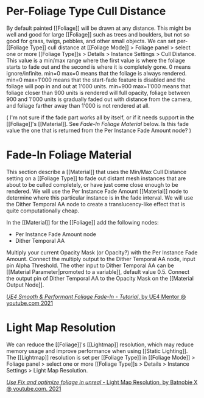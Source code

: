 # Per-Foliage Type Cull Distance

By default painted [[Foliage]] will be drawn at any distance.
This might be well and good for large [[Foliage]] such as trees and boulders, but not so good for grass, twigs, pebbles, and other small objects.
We can set per-[[Foliage Type]] cull distance at [[Foliage Mode]] > Foliage panel > select one or more [[Foliage Type]]s > Details > Instance Settings > Cull Distance.
This value is a min/max range where the first value is where the foliage starts to fade out and the second is where it is completely gone.
0 means ignore/infinite.
min=0 max=0 means that the foliage is always rendered.
min=0 max=1'000 means that the start-fade feature is disabled and the foliage will pop in and out at 1'000 units.
min=900 max=1'000 means that foliage closer than 900 units is rendered will full opacity, foliage between 900 and 1'000 units is gradually faded out with distance from the camera, and foliage farther away than 1'000 is not rendered at all.

(
I'm not sure if the fade part works all by itself, or if it needs support in the [[Foliage]]'s [[Material]]. See _Fade-In Foliage Material_ below.
Is this fade value the one that is returned from the Per Instance Fade Amount node?
)

# Fade-In Foliage Material
This section describe a [[Material]] that uses the Min/Max Cull Distance setting on a [[Foliage Type]] to fade out distant mesh instances that are about to be culled completely, or have just come close enough to be rendered.
We will use the Per Instance Fade Amount [[Material]] node to determine where this particular instance is in the fade interval.
We will use the Dither Temporal AA node to create a translucency-like effect that is quite computationally cheap.

In the [[Material]] for the [[Foliage]] add the following nodes:
- Per Instance Fade Amount node
- Dither Temporal AA

Multiply your current Opacity Mask (or Opacity?) with the Per Instance Fade Amount.
Connect the multiply output to the Dither Temporal AA node, input pin Alpha Threshold.
The other input to Dither Temporal AA can be [[Material Parameter|promoted to a variable]], default value  0.5.
Connect the output pin of Dither Temporal AA to the Opacity Mask on the [[Material Output Node]].

[_UE4 Smooth & Performant Foliage Fade-In - Tutorial_, by UE4 Mentor @ youtube.com 2021](https://www.youtube.com/watch?v=ZOPJGwLrOfQ)

# Light Map Resolution

We can reduce the [[Foliage]]'s [[Lightmap]] resolution, which may reduce memory usage and improve performance when using [[Static Lighting]].
The [[Lightmap]] resolution is set per [[Foliage Type]] in [[Foliage Mode]] > Foliage panel > select one or  more [[Foliage Type]]s > Details > Instance Settings > Light Map Resolution.

[_Use Fix and optimize foliage in unreal_ - Light Map Resolution, by Batnobie X @ youtube.com. 2021](https://youtu.be/jcZ5V8qFwgE?t=100)

